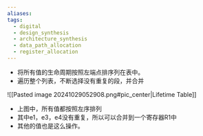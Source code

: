 ```yaml
---
aliases: 
tags:
  - digital
  - design_synthesis
  - architecture_synthesis
  - data_path_allocation
  - register_allocation
---
```


- 将所有值的生命周期按照左端点排序列在表中。
- 遍历整个列表，不断选择没有重复的段，并合并

![[Pasted image 20241029052908.png#pic_center|Lifetime Table]]
- 上图中，所有值都按照左序排列
- 其中e1，e3，e4没有重复，所以可以合并到一个寄存器R1中
- 其他的值也是这么操作。